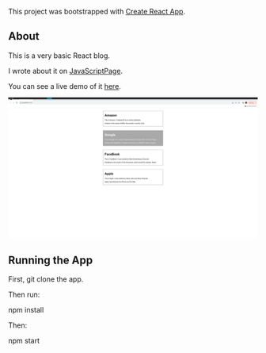 This project was bootstrapped with [Create React App](https://github.com/facebook/create-react-app).

## About

This is a very basic React blog.

I wrote about it on [JavaScriptPage](https://javascriptpage.com/building-simple-blog-using-react).

You can see a live demo of it [here](https://blog-basic.s3.amazonaws.com/index.html).

![basic blog](./public/blog_basic_react.png)

## Running the App

First, git clone the app.

Then run:

npm install

Then:

npm start

